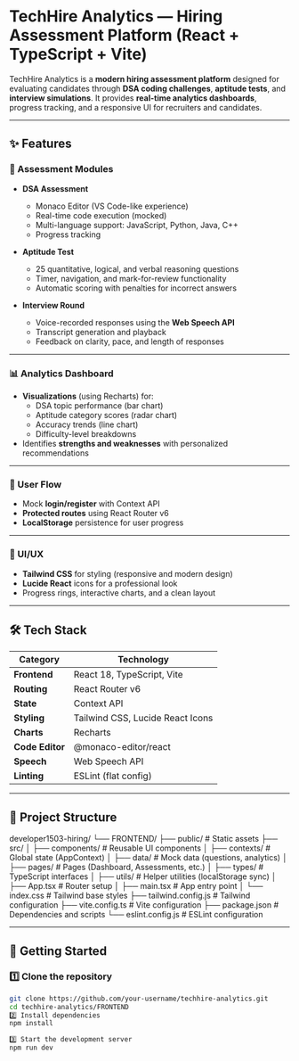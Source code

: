 # TechHire Analytics — Hiring Assessment Platform (React + TypeScript + Vite)

TechHire Analytics is a **modern hiring assessment platform** designed for evaluating candidates through **DSA coding challenges**, **aptitude tests**, and **interview simulations**. It provides **real-time analytics dashboards**, progress tracking, and a responsive UI for recruiters and candidates.

---

## ✨ Features

### 🧠 Assessment Modules
- **DSA Assessment**  
  - Monaco Editor (VS Code-like experience)  
  - Real-time code execution (mocked)  
  - Multi-language support: JavaScript, Python, Java, C++  
  - Progress tracking  

- **Aptitude Test**  
  - 25 quantitative, logical, and verbal reasoning questions  
  - Timer, navigation, and mark-for-review functionality  
  - Automatic scoring with penalties for incorrect answers  

- **Interview Round**  
  - Voice-recorded responses using the **Web Speech API**  
  - Transcript generation and playback  
  - Feedback on clarity, pace, and length of responses  

---

### 📊 Analytics Dashboard
- **Visualizations** (using Recharts) for:
  - DSA topic performance (bar chart)  
  - Aptitude category scores (radar chart)  
  - Accuracy trends (line chart)  
  - Difficulty-level breakdowns  
- Identifies **strengths and weaknesses** with personalized recommendations  

---

### 🔑 User Flow
- Mock **login/register** with Context API  
- **Protected routes** using React Router v6  
- **LocalStorage** persistence for user progress  

---

### 🎨 UI/UX
- **Tailwind CSS** for styling (responsive and modern design)  
- **Lucide React** icons for a professional look  
- Progress rings, interactive charts, and a clean layout  

---

## 🛠️ Tech Stack
| Category       | Technology                          |
|-----------------|-----------------------------------|
| **Frontend**    | React 18, TypeScript, Vite         |
| **Routing**     | React Router v6                    |
| **State**       | Context API                        |
| **Styling**     | Tailwind CSS, Lucide React Icons    |
| **Charts**      | Recharts                           |
| **Code Editor** | @monaco-editor/react                |
| **Speech**      | Web Speech API                      |
| **Linting**     | ESLint (flat config)                |

---

## 📁 Project Structure
developer1503-hiring/
└── FRONTEND/
├── public/ # Static assets
├── src/
│ ├── components/ # Reusable UI components
│ ├── contexts/ # Global state (AppContext)
│ ├── data/ # Mock data (questions, analytics)
│ ├── pages/ # Pages (Dashboard, Assessments, etc.)
│ ├── types/ # TypeScript interfaces
│ ├── utils/ # Helper utilities (localStorage sync)
│ ├── App.tsx # Router setup
│ ├── main.tsx # App entry point
│ └── index.css # Tailwind base styles
├── tailwind.config.js # Tailwind configuration
├── vite.config.ts # Vite configuration
├── package.json # Dependencies and scripts
└── eslint.config.js # ESLint configuration

---

## 🚀 Getting Started

### 1️⃣ Clone the repository  
```bash
git clone https://github.com/your-username/techhire-analytics.git
cd techhire-analytics/FRONTEND
2️⃣ Install dependencies
npm install

3️⃣ Start the development server
npm run dev
